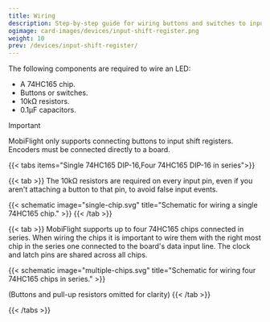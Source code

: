 ```yaml
---
title: Wiring
description: Step-by-step guide for wiring buttons and switches to input shift registers.
ogimage: card-images/devices/input-shift-register.png
weight: 10
prev: /devices/input-shift-register/
---
```


The following components are required to wire an LED:

- A 74HC165 chip.
- Buttons or switches.
- 10kΩ resistors.
- 0.1µF capacitors.

> [!IMPORTANT]
> MobiFlight only supports connecting buttons to input shift registers. Encoders must be connected directly to a board.

{{< tabs items="Single 74HC165 DIP-16,Four 74HC165 DIP-16 in series">}}

{{< tab >}}
The 10kΩ resistors are required on every input pin, even if you aren't attaching a button to that pin, to avoid false input events.

{{< schematic image="single-chip.svg" title="Schematic for wiring a single 74HC165 chip." >}}
{{< /tab >}}

{{< tab >}}
MobiFlight supports up to four 74HC165 chips connected in series. When wiring the chips it is important to wire them with the right most chip in the series one connected to the board's data input line. The clock and latch pins are shared across all chips.

{{< schematic image="multiple-chips.svg" title="Schematic for wiring four  74HC165 chips in series." >}}

(Buttons and pull-up resistors omitted for clarity)
{{< /tab >}}

{{< /tabs >}}

